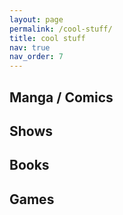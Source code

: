 ```yaml
---
layout: page
permalink: /cool-stuff/
title: cool stuff
nav: true
nav_order: 7
---
```


## Manga / Comics

## Shows

## Books

## Games
